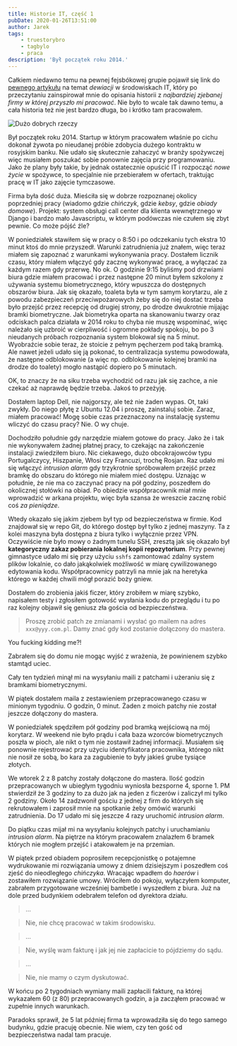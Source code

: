 ```yaml
---
title: Historie IT, część 1
pubDate: 2020-01-26T13:51:00
author: Jarek
tags:
    - truestorybro
    - tagbylo
    - praca
description: 'Był początek roku 2014.'
---
```


Całkiem niedawno temu na pewnej fejsbókowej grupie pojawił się link do [pewnego artykułu](https://danluu.com/wat/) na temat _dewiacji_ w środowiskach IT, który po przeczytaniu zainspirował mnie do opisania historii z _najbardziej zjebanej firmy w której przyszło mi pracować_. Nie było to wcale tak dawno temu, a cała historia też nie jest bardzo długa, bo i krótko tam pracowałem.

![Dużo dobrych rzeczy](https://i.imgur.com/gLpAfHOh.jpg)

Był początek roku 2014. Startup w którym pracowałem właśnie po cichu dokonał żywota po nieudanej próbie zdobycia dużego kontraktu w rosyjskim banku. Nie udało się skutecznie zahaczyć w branży spożywczej więc musiałem poszukać sobie ponownie zajęcia przy programowaniu. Jako że plany były takie, by jednak ostatecznie opuścić IT i rozpocząć _nowe życie_ w spożywce, to specjalnie nie przebierałem w ofertach, traktując pracę w IT jako zajęcie tymczasowe.

Firma była dość duża. Mieściła się w dobrze rozpoznanej okolicy poprzedniej pracy (wiadomo gdzie _chińczyk_, gdzie _kebsy_, gdzie _obiady domowe_). Projekt: system obsługi call center dla klienta wewnętrznego w Django i bardzo mało Javascriptu, w którym podówczas nie czułem się zbyt pewnie. Co może pójść źle?

W poniedziałek stawiłem się w pracy o 8:50 i po odczekaniu tych ekstra 10 minut ktoś do mnie przyszedł. Warunki zatrudnienia już znałem, więc teraz miałem się zapoznać z warunkami wykonywania pracy. Dostałem licznik czasu, który miałem włączyć gdy zacznę wykonywać pracę, a wyłączać za każdym razem gdy przerwę. No ok. O godzinie 9:15 byliśmy pod drzwiami biura gdzie miałem pracować i przez następne 20 minut byłem szkolony z używania systemu biometrycznego, który wpuszcza do dostępnych obszarów biura. Jak się okazało, toaleta była w tym samym korytarzu, ale z powodu zabezpieczeń przeciwpożarowych żeby się do niej dostać trzeba było przejść przez recepcję od drugiej strony, po drodze dwukrotnie mijając bramki biometryczne. Jak biometryka oparta na skanowaniu twarzy oraz odciskach palca działała w 2014 roku to chyba nie muszę wspominać, więc należało się uzbroić w cierpliwość i ogromne pokłady spokoju, bo po 3 nieudanych próbach rozpoznania system blokował się na 5 minut. Wyobraźcie sobie teraz, że stoicie z pełnym pęcherzem pod taką bramką. Ale nawet jeżeli udało się ją pokonać, to centralizacja systemu powodowała, że następne odblokowanie (a więc np. odblokowanie kolejnej bramki na drodze do toalety) mogło nastąpić dopiero po 5 minutach.

OK, to znaczy że na siku trzeba wychodzić od razu jak się zachce, a nie czekać aż naprawdę będzie trzeba. Jakoś to przeżyję.

Dostałem laptop Dell, nie najgorszy, ale też nie żaden wypas. Ot, taki zwykły. Do niego płytę z Ubuntu 12.04 i proszę, zainstaluj sobie. Zaraz, miałem pracować! Mogę sobie czas przeznaczony na instalację systemu wliczyć do czasu pracy? Nie. O wy chuje.

Dochodziło południe gdy narzędzie miałem gotowe do pracy. Jako że i tak nie wykonywałem żadnej płatnej pracy, to czekając na zakończenie instalacji zwiedziłem biuro. Nic ciekawego, dużo obcokrajowców typu Portugalczycy, Hiszpanie, Włosi czy Francuzi, trochę Rosjan. Raz udało mi się włączyć _intrusion alarm_ gdy trzykrotnie spróbowałem przejść przez bramkę do obszaru do którego nie miałem mieć dostępu. Uznając w południe, że nie ma co zaczynać pracy na pół godziny, poszedłem do okolicznej stołówki na obiad. Po obiedzie współpracownik miał mnie wprowadzić w arkana projektu, więc była szansa że wreszcie zacznę robić coś _za pieniądze_.

Wtedy okazało się jakim zjebem był typ od bezpieczeństwa w firmie. Kod znajdował się w repo Git, do którego dostęp był tylko z jednej maszyny. Ta z kolei maszyna była dostępna z biura tylko i wyłącznie przez VPN. Oczywiście nie było mowy o żadnym tunelu SSH, zresztą jak się okazało był **kategoryczny zakaz pobierania lokalnej kopii repozytorium**. Przy pewnej gimnastyce udało mi się przy użyciu `sshfs` zamontować zdalny system plików lokalnie, co dało jakąkolwiek możliwość w miarę cywilizowanego edytowania kodu. Współpracownicy patrzyli na mnie jak na heretyka którego w każdej chwili mógł porazić boży gniew.

Dostałem do zrobienia jakiś ficzer, który zrobiłem w miarę szybko, napisałem testy i zgłosiłem gotowość wysłania kodu do przeglądu i tu po raz kolejny objawił się geniusz zła gościa od bezpieczeństwa.

> Proszę zrobić patch ze zmianami i wysłać go mailem na adres `xxx@yyy.com.pl`. Damy znać gdy kod zostanie dołączony do mastera.

You fucking kidding me?!

Zabrałem się do domu nie mogąc wyjść z wrażenia, że powinienem szybko stamtąd uciec.

Cały ten tydzień minął mi na wysyłaniu maili z patchami i użeraniu się z bramkami biometrycznymi.

W piątek dostałem maila z zestawieniem przepracowanego czasu w minionym tygodniu. O godzin, 0 minut. Żaden z moich patchy nie został jeszcze dołączony do mastera.

W poniedziałek spędziłem pół godziny pod bramką wejściową na mój korytarz. W weekend nie było prądu i cała baza wzorców biometrycznych poszła w pioch, ale nikt o tym nie zostawił żadnej informacji. Musiałem się ponownie rejestrować przy użyciu identyfikatora pracownika, którego nikt nie nosił ze sobą, bo kara za zagubienie to były jakieś grube tysiące złotych.

We wtorek 2 z 8 patchy zostały dołączone do mastera. Ilość godzin przepracowanych w ubiegłym tygodniu wyniosła bezsporne 4, sporne 1. PM stwierdził że 3 godziny to za dużo jak na jeden z ficzerów i zaliczył mi tylko 2 godziny. Około 14 zadzwonił gościu z jednej z firm do których się rekrutowałem i zaprosił mnie na spotkanie żeby omówić warunki zatrudnienia. Do 17 udało mi się jeszcze 4 razy uruchomić _intrusion alarm_.

Do piątku czas mijał mi na wysyłaniu kolejnych patchy i uruchamianiu _intrusion alarm_. Na piętrze na którym pracowałem znalazłem 6 bramek których nie mogłem przejść i atakowałem je na przemian.

W piątek przed obiadem poprosiłem recepcjonistkę o potajemne wydrukowanie mi rozwiązania umowy z dniem dzisiejszym i poszedłem coś zjeść do nieodległego _chińczyka_. Wracając wpadłem do _haerów_ i zostawiłem rozwiązanie umowy. Wróciłem do pokoju, wyłączyłem komputer, zabrałem przygotowane wcześniej bambetle i wyszedłem z biura. Już na dole przed budynkiem odebrałem telefon od dyrektora działu.

> ...

> Nie, nie chcę pracować w takim środowisku.

> ...

> Nie, wyślę wam fakturę i jak jej nie zapłacicie to pójdziemy do sądu.

> ...

> Nie, nie mamy o czym dyskutować.

W końcu po 2 tygodniach wymiany maili zapłacili fakturę, na której wykazałem 60 (z 80) przepracowanych godzin, a ja zacząłem pracować w zupełnie innych warunkach.

Paradoks sprawił, że 5 lat później firma ta wprowadziła się do tego samego budynku, gdzie pracuję obecnie. Nie wiem, czy ten gość od bezpieczeństwa nadal tam pracuje.
